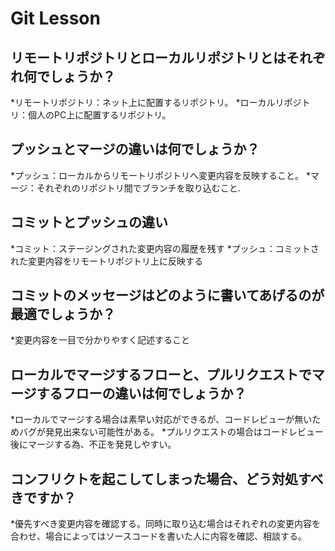 # Git Lesson

## リモートリポジトリとローカルリポジトリとはそれぞれ何でしょうか？

*リモートリポジトリ：ネット上に配置するリポジトリ。
*ローカルリポジトリ：個人のPC上に配置するリポジトリ。

## プッシュとマージの違いは何でしょうか？

*プッシュ：ローカルからリモートリポジトリへ変更内容を反映すること。
*マージ：それぞれのリポジトリ間でブランチを取り込むこと.

## コミットとプッシュの違い

*コミット：ステージングされた変更内容の履歴を残す
*プッシュ：コミットされた変更内容をリモートリポジトリ上に反映する

## コミットのメッセージはどのように書いてあげるのが最適でしょうか？

*変更内容を一目で分かりやすく記述すること

## ローカルでマージするフローと、プルリクエストでマージするフローの違いは何でしょうか？

*ローカルでマージする場合は素早い対応ができるが、コードレビューが無いためバグが発見出来ない可能性がある。
*プルリクエストの場合はコードレビュー後にマージする為、不正を発見しやすい。

## コンフリクトを起こしてしまった場合、どう対処すべきですか？

*優先すべき変更内容を確認する。同時に取り込む場合はそれぞれの変更内容を合わせ、場合によってはソースコードを書いた人に内容を確認、相談する。